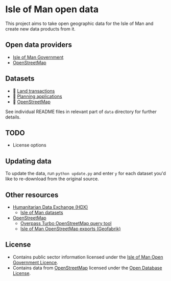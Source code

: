 # Isle of Man open data

This project aims to take open geographic data for the Isle of Man and create new data products from it.

## Open data providers

* [Isle of Man Government](https://www.gov.im/about-the-government/government/open-data/)
* [OpenStreetMap](https://www.openstreetmap.org)

## Datasets

* :file_folder: [Land transactions](https://github.com/dankarran/isleofman-opendata/tree/main/data/gov.im/land-transactions/)
* :file_folder: [Planning applications](https://github.com/dankarran/isleofman-opendata/tree/main/data/gov.im/planning-applications/)
* :file_folder: [OpenStreetMap](https://github.com/dankarran/isleofman-opendata/tree/main/data/openstreetmap/)

See individual README files in relevant part of `data` directory for further details.

## TODO

* License options

## Updating data

To update the data, run `python update.py` and enter `y` for each dataset you'd like to re-download from the original 
source.

## Other resources

* [Humanitarian Data Exchange (HDX)](https://data.humdata.org)
  * [Isle of Man datasets](https://data.humdata.org/group/imn)
* [OpenStreetMap](https://www.openstreetmap.org)
  * [Overpass Turbo OpenStreetMap query tool](https://www.overpass-turbo.eu)
  * [Isle of Man OpenStreetMap exports (Geofabrik)](https://download.geofabrik.de/europe/isle-of-man.html)

## License

* Contains public sector information licensed under the [Isle of Man Open Government Licence](https://www.gov.im/about-this-site/open-government-licence/).
* Contains data from [OpenStreetMap](https://www.openstreetmap.org) licensed under the [Open Database License](https://www.openstreetmap.org/copyright).